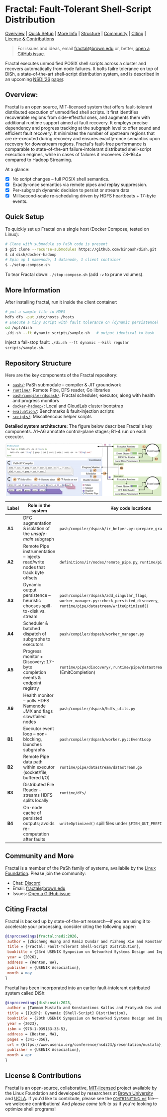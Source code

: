 # Fractal: Fault-Tolerant Shell-Script Distribution
[Overview](#overview) | [Quick Setup](#quick-setup) | [More Info](#more-information) | [Structure](#repository-structure) | [Community](#community-and-more) | [Citing](#citing-fractal) | [License & Contributions](#license-and-contributing)

> For issues and ideas, email [fractal@brown.edu](mailto:fractal@brown.edu) or, better, [open a GitHub issue](https://github.com/binpash/fractal/issues/new/choose).
>

Fractal executes unmodified POSIX shell scripts across a cluster and recovers automatically from node failures.
It bolts failre tolerance on top of DiSh, a state-of-the-art shell-script distribution system, and is described in an upcoming [NSDI'26](https://www.usenix.org/conference/nsdi26) [paper](#citing-fractal).

## Overview:

Fractal is an open source, MIT-licensed system that offers fault-tolerant distributed execution of unmodified shell scripts. 
It first identifies recoverable regions from side-effectful ones, and augments them with additional runtime support aimed at fault recovery.
It employs precise dependency and progress tracking at the subgraph level to offer sound and efficient fault recovery.
It minimizes the number of upstream regions that are re-executed during recovery and ensures exactly-once semantics upon recovery for downstream regions. 
Fractal's fault-free performance is comparable to state-of-the-art failure-intolerant distributed shell-script execution engines, while in cases of failures it recoveres 7.8–16.4× compared to Hadoop Streaming.

At a glance:
- [x] No script changes – full POSIX shell semantics.  
- [x] Exactly-once semantics via remote pipes and replay suppression.  
- [x] Per-subgraph dynamic decision to persist or stream data
- [x] Millisecond-scale re-scheduling driven by HDFS heartbeats + 17-byte events.

## Quick Setup
To quickly set up Fractal on a single host (Docker Compose, tested on Linux):

```bash
# Clone with submodule so PaSh code is present
$ git clone --recurse-submodules https://github.com/binpash/dish.git
$ cd dish/docker-hadoop
# Spin up 1 namenode, 1 datanode, 1 client container
$ ./setup-compose.sh
```

To tear Fractal down: `./stop-compose.sh` (add `-v` to prune volumes).

## More Information

After installing fractal, run it inside the client container:

```bash
# put a sample file in HDFS
hdfs dfs -put /etc/hosts /hosts
# Execute a tiny script with fault tolerance on (dynamic persistence)
cd /opt/dish
./di.sh --ft dynamic scripts/sample.sh   # output identical to bash
```
Inject a fail-stop fault: `./di.sh --ft dynamic --kill regular scripts/sample.sh`.


## Repository Structure

Here are the key components of the Fractal repository:

* [`pash/`](pash/): PaSh submodule – compiler & JIT groundwork
* [`runtime/`](runtime/): Remote Pipe, DFS reader, Go libraries
* [`pash/compiler/dspash/`](pash/compiler/dspash/): Fractal scheduler, executor, along with health and progress monitors
* [`docker-hadoop/`](docker-hadoop/): Local and CloudLab cluster bootstrap
* [`evaluation/`](evaluation/): Benchmarks & fault-injection scripts
* [`scripts/`](scripts/): Miscallencous helper scripts

**Detailed system architecture:** The figure below describes Fractal's key components. A1–A6 annotate control-plane stages; B1-4 run on each executor.

![Fractal architecture](ae-data/tech-outline.png)


| Label | Role in the system | Key code locations |
|-------|--------------------|--------------------|
| **A1** | DFG augmentation & isolation of the *unsafe-main* subgraph | `pash/compiler/dspash/ir_helper.py::prepare_graph_for_remote_exec` |
| **A2** | Remote Pipe instrumentation – injects read/write nodes that track byte offsets | `definitions/ir/nodes/remote_pipe.py`, `runtime/pipe/` |
| **A3** | Dynamic output persistence – heuristic chooses spill-to-disk vs. stream | `pash/compiler/dspash/add_singular_flags`, `worker_manager.py::check_persisted_discovery`, `runtime/pipe/datastream/writeOptimized()` |
| **A4** | Scheduler & batched dispatch of subgraphs to executors | `pash/compiler/dspash/worker_manager.py` |
| **A5** | Progress monitor + Discovery: 17-byte completion events & endpoint registry | `runtime/pipe/discovery/`, `runtime/pipe/datastream/datastream.go` (EmitCompletion) |
| **A6** | Health monitor – polls HDFS Namenode JMX and flags slow/failed nodes | `pash/compiler/dspash/hdfs_utils.py` |
| **B1** | Executor event loop – non-blocking, launches subgraphs | `pash/compiler/dspash/worker.py::EventLoop` |
| **B2** | Remote Pipe data path within executor (socket/file, buffered I/O) | `runtime/pipe/datastream/datastream.go` |
| **B3** | Distributed File Reader – streams HDFS splits locally | `runtime/dfs/` |
| **B4** | On-node cache of persisted outputs; avoids re-computation after faults | `writeOptimized()` spill files under `$FISH_OUT_PREFIX`

## Community and More

Fractal is a member of the PaSh family of systems, availabile by the [Linux Foundation](). Please join the community:

* Chat: [Discord](http://join.binpa.sh/) 
* Email: [fractal@brown.edu](mailto:fractal@brown.edu) 
* Issues: [Open a GitHub issue](https://github.com/binpash/fractal/issues/new/choose)

## Citing Fractal

Fractal is backed up by state-of-the-art research—if you are using it to accelerate your processing, consider citing the following paper:

```bibtex
@inproceedings{fractal:nsdi:2026,
 author = {Zhicheng Huang and Ramiz Dundar and Yizheng Xie and Konstantinos Kallas and Nikos Vasilakis},
 title = {Fractal: Fault-Tolerant Shell-Script Distribution},
 booktitle = {23rd USENIX Symposium on Networked Systems Design and Implementation (NSDI 26)},
 year = {2026},
 address = {Renton, WA},
 publisher = {USENIX Association},
 month = may
}
```

Fractal has been incorporated into an earlier fault-intolerant dstributed system called DiSh:

```bibtex
@inproceedings{dish:nsdi:2023,
 author = {Tammam Mustafa and Konstantinos Kallas and Pratyush Das and Nikos Vasilakis},
 title = {{DiSh}: Dynamic {Shell-Script} Distribution},
 booktitle = {20th USENIX Symposium on Networked Systems Design and Implementation (NSDI 23)},
 year = {2023},
 isbn = {978-1-939133-33-5},
 address = {Boston, MA},
 pages = {341--356},
 url = {https://www.usenix.org/conference/nsdi23/presentation/mustafa},
 publisher = {USENIX Association},
 month = apr
}
```

## License & Contributions

Fractal is an open-source, collaborative, [MIT-licensed](https://github.com/atlas-brown/slowpoke/blob/main/LICENSE) project available by the Linux Foundation and developed by researchers at [Brown University](XXX) and [UCLA](XXX). If you'd like to contribute, please see the [`CONTRIBUTING.md`](XXX) file—we welcome contributions! And _please come talk to us_ if you're looking to optimize shell programs!
